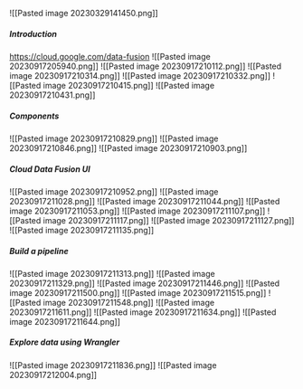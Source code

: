 ![[Pasted image 20230329141450.png]]

##### Introduction
https://cloud.google.com/data-fusion
![[Pasted image 20230917205940.png]]
![[Pasted image 20230917210112.png]]
![[Pasted image 20230917210314.png]]
![[Pasted image 20230917210332.png]]
![[Pasted image 20230917210415.png]]
![[Pasted image 20230917210431.png]]

##### Components
![[Pasted image 20230917210829.png]]
![[Pasted image 20230917210846.png]]
![[Pasted image 20230917210903.png]]

##### Cloud Data Fusion UI
![[Pasted image 20230917210952.png]]
![[Pasted image 20230917211028.png]]
![[Pasted image 20230917211044.png]]
![[Pasted image 20230917211053.png]]
![[Pasted image 20230917211107.png]]
![[Pasted image 20230917211117.png]]
![[Pasted image 20230917211127.png]]
![[Pasted image 20230917211135.png]]

##### Build a pipeline
![[Pasted image 20230917211313.png]]
![[Pasted image 20230917211329.png]]
![[Pasted image 20230917211446.png]]
![[Pasted image 20230917211500.png]]
![[Pasted image 20230917211515.png]]
![[Pasted image 20230917211548.png]]
![[Pasted image 20230917211611.png]]
![[Pasted image 20230917211634.png]]
![[Pasted image 20230917211644.png]]

##### Explore data using Wrangler
![[Pasted image 20230917211836.png]]
![[Pasted image 20230917212004.png]]